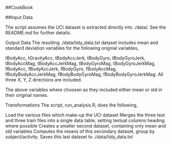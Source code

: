 ##CookBook

##Input Data

The script assumes the UCI dataset is extracted directly into ./data/. See the README.md for further details.

Output Data
The resulting ./data/tidy_data.txt dataset includes mean and standard deviation variables for the following original variables,

tBodyAcc, tGravityAcc, tBodyAccJerk, tBodyGyro, tBodyGyroJerk, tBodyAccMag, tBodyAccJerkMag, tBodyGyroMag, tBodyGyroJerkMag, fBodyAcc, fBodyAccJerk, fBodyGyro, fBodyAccMag, fBodyBodyAccJerkMag, fBodyBodyGyroMag, fBodyBodyGyroJerkMag. All three X, Y, Z directions are included.

The above variables where choosen as they included either mean or std in their original names.

Transformations
The script, run_analysis.R, does the following,

Load the various files which make-up the UCI dataset
Merges the three test and three train files into a single data table, setting textual columns heading where possible
Creates a smaller second dataset, containing only mean and std variables
Computes the means of this secondary dataset, group by subject/activity.
Saves this last dataset to ./data/tidy_data.txt
